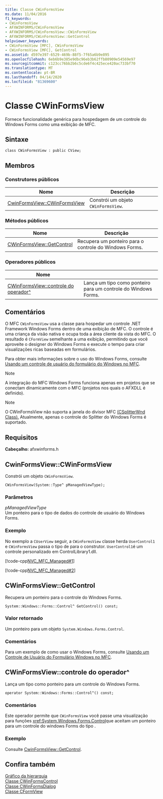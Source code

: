 ```yaml
---
title: Classe CWinFormsView
ms.date: 11/04/2016
f1_keywords:
- CWinFormsView
- AFXWINFORMS/CWinFormsView
- AFXWINFORMS/CWinFormsView::CWinFormsView
- AFXWINFORMS/CWinFormsView::GetControl
helpviewer_keywords:
- CWinFormsView [MFC], CWinFormsView
- CWinFormsView [MFC], GetControl
ms.assetid: d597e397-6529-469b-88f5-7f65a6b9e895
ms.openlocfilehash: 6eb6b9e385e9dbc96eb3b62ffb80909e54569e97
ms.sourcegitcommit: c123cc76bb2b6c5cde6f4c425ece420ac733bf70
ms.translationtype: MT
ms.contentlocale: pt-BR
ms.lasthandoff: 04/14/2020
ms.locfileid: "81369600"
---
```

# <a name="cwinformsview-class"></a>Classe CWinFormsView

Fornece funcionalidade genérica para hospedagem de um controle do Windows Forms como uma exibição de MFC.

## <a name="syntax"></a>Sintaxe

```
class CWinFormsView : public CView;
```

## <a name="members"></a>Membros

### <a name="public-constructors"></a>Construtores públicos

|Nome|Descrição|
|----------|-----------------|
|[CwinFormsView::CWinFormsView](#cwinformsview)|Constrói um objeto `CWinFormsView`.|

### <a name="public-methods"></a>Métodos públicos

|Nome|Descrição|
|----------|-----------------|
|[CWinFormsView::GetControl](#getcontrol)|Recupera um ponteiro para o controle do Windows Forms.|

### <a name="public-operators"></a>Operadores públicos

|Nome||
|----------|-|
|[CWinFormsView::controle do operador^](#operator_control)|Lança um tipo como ponteiro para um controle do Windows Forms.|

## <a name="remarks"></a>Comentários

O MFC `CWinFormsView` usa a classe para hospedar um controle .NET Framework Windows Forms dentro de uma exibição de MFC. O controle é uma criança da visão nativa e ocupa toda a área cliente da vista do MFC. O resultado é `CFormView` semelhante a uma exibição, permitindo que você aproveite o designer do Windows Forms e execute o tempo para criar visualizações ricas baseadas em formulários.

Para obter mais informações sobre o uso do Windows Forms, consulte [Usando um controle de usuário do formulário do Windows no MFC](../../dotnet/using-a-windows-form-user-control-in-mfc.md).

> [!NOTE]
> A integração do MFC Windows Forms funciona apenas em projetos que se conectam dinamicamente com o MFC (projetos nos quais o AFXDLL é definido).

> [!NOTE]
> O CWinFormsView não suporta a janela do divisor MFC [(CSplitterWnd Class).](../../mfc/reference/csplitterwnd-class.md) Atualmente, apenas o controle do Splitter do Windows Forms é suportado.

## <a name="requirements"></a>Requisitos

**Cabeçalho:** afxwinforms.h

## <a name="cwinformsviewcwinformsview"></a><a name="cwinformsview"></a>CwinFormsView::CWinFormsView

Constrói um objeto `CWinFormsView`.

```
CWinFormsView(System::Type^ pManagedViewType);
```

### <a name="parameters"></a>Parâmetros

*pManagedViewType*<br/>
Um ponteiro para o tipo de dados do controle de usuário do Windows Forms.

### <a name="example"></a>Exemplo

No exemplo a `CUserView` seguir, a `CWinFormsView` classe herda `UserControl1` e `CWinFormsView` passa o tipo de para o construtor. `UserControl1`é um controle personalizado em ControlLibrary1.dll.

[!code-cpp[NVC_MFC_Managed#1](../../mfc/reference/codesnippet/cpp/cwinformsview-class_1.h)]

[!code-cpp[NVC_MFC_Managed#2](../../mfc/reference/codesnippet/cpp/cwinformsview-class_2.cpp)]

## <a name="cwinformsviewgetcontrol"></a><a name="getcontrol"></a>CWinFormsView::GetControl

Recupera um ponteiro para o controle do Windows Forms.

```
System::Windows::Forms::Control^ GetControl() const;
```

### <a name="return-value"></a>Valor retornado

Um ponteiro para um objeto `System.Windows.Forms.Control`.

### <a name="remarks"></a>Comentários

Para um exemplo de como usar o Windows Forms, consulte [Usando um Controle de Usuário do Formulário Windows no MFC](../../dotnet/using-a-windows-form-user-control-in-mfc.md).

## <a name="cwinformsviewoperator-control"></a><a name="operator_control"></a>CWinFormsView::controle do operador^

Lança um tipo como ponteiro para um controle do Windows Forms.

```
operator System::Windows::Forms::Control^() const;
```

### <a name="remarks"></a>Comentários

Este operador permite que `CWinFormsView` você passe uma visualização para funções <xref:System.Windows.Forms.Control>que aceitam um ponteiro para um controle do windows Forms do tipo .

### <a name="example"></a>Exemplo

  Consulte [CwinFormsView::GetControl](#getcontrol).

## <a name="see-also"></a>Confira também

[Gráfico da hierarquia](../../mfc/hierarchy-chart.md)<br/>
[Classe CWinFormsControl](../../mfc/reference/cwinformscontrol-class.md)<br/>
[Classe CWinFormsDialog](../../mfc/reference/cwinformsdialog-class.md)<br/>
[Classe CFormView](../../mfc/reference/cformview-class.md)
